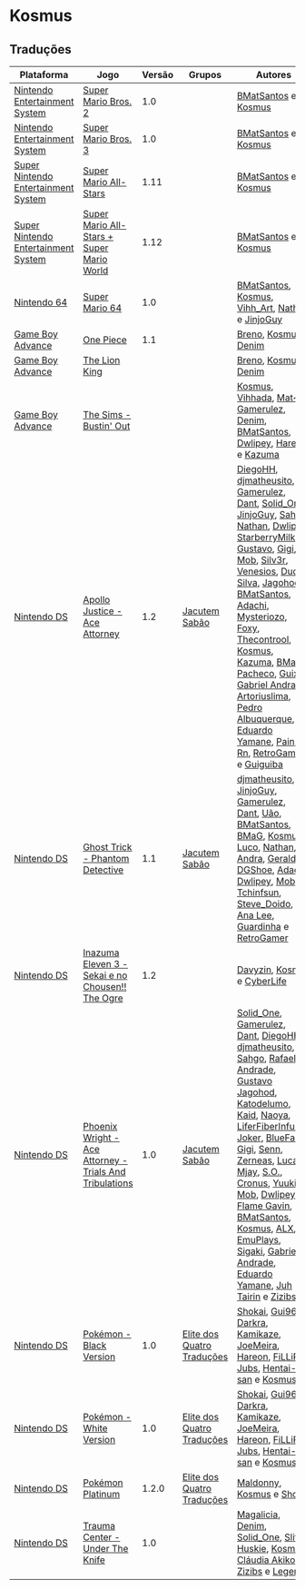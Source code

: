 # Kosmus

## Traduções

| Plataforma | Jogo | Versão | Grupos | Autores |
| ----------- | ----------- | ----------- | ----------- | ----------- |
| [Nintendo Entertainment System](../../traducoes/nintendo-entertainment-system/) | [Super Mario Bros. 2](../../traducoes/nintendo-entertainment-system/super-mario-bros-2_bmatsantos-kosmus/) | 1.0 |  | [BMatSantos](../../autores/bmatsantos/) e [Kosmus](../../autores/kosmus/) |
| [Nintendo Entertainment System](../../traducoes/nintendo-entertainment-system/) | [Super Mario Bros. 3](../../traducoes/nintendo-entertainment-system/super-mario-bros-3_bmatsantos-kosmus/) | 1.0 |  | [BMatSantos](../../autores/bmatsantos/) e [Kosmus](../../autores/kosmus/) |
| [Super Nintendo Entertainment System](../../traducoes/super-nintendo-entertainment-system/) | [Super Mario All-Stars](../../traducoes/super-nintendo-entertainment-system/super-mario-all-stars_bmatsantos-kosmus/) | 1.11 |  | [BMatSantos](../../autores/bmatsantos/) e [Kosmus](../../autores/kosmus/) |
| [Super Nintendo Entertainment System](../../traducoes/super-nintendo-entertainment-system/) | [Super Mario All-Stars + Super Mario World](../../traducoes/super-nintendo-entertainment-system/super-mario-all-stars-super-mario-world_bmatsantos-kosmus/) | 1.12 |  | [BMatSantos](../../autores/bmatsantos/) e [Kosmus](../../autores/kosmus/) |
| [Nintendo 64](../../traducoes/nintendo-64/) | [Super Mario 64](../../traducoes/nintendo-64/super-mario-64_bmatsantos-kosmus/) | 1.0 |  | [BMatSantos](../../autores/bmatsantos/), [Kosmus](../../autores/kosmus/), [Vihh_Art](../../autores/vihh_art/), [Nathan](../../autores/nathan/) e [JinjoGuy](../../autores/jinjoguy/) |
| [Game Boy Advance](../../traducoes/game-boy-advance/) | [One Piece](../../traducoes/game-boy-advance/one-piece_breno-kosmus-denim/) | 1.1 |  | [Breno](../../autores/breno/), [Kosmus](../../autores/kosmus/) e [Denim](../../autores/denim/) |
| [Game Boy Advance](../../traducoes/game-boy-advance/) | [The Lion King](../../traducoes/game-boy-advance/the-lion-king_breno-kosmus-denim/) |  |  | [Breno](../../autores/breno/), [Kosmus](../../autores/kosmus/) e [Denim](../../autores/denim/) |
| [Game Boy Advance](../../traducoes/game-boy-advance/) | [The Sims - Bustin' Out](../../traducoes/game-boy-advance/the-sims-bustin-out_kosmus-et-al/) |  |  | [Kosmus](../../autores/kosmus/), [Vihhada](../../autores/vihhada/), [Mat~](../../autores/mat/), [Gamerulez](../../autores/gamerulez/), [Denim](../../autores/denim/), [BMatSantos](../../autores/bmatsantos/), [Dwlipey](../../autores/dwlipey/), [Hareon](../../autores/hareon/) e [Kazuma](../../autores/kazuma/) |
| [Nintendo DS](../../traducoes/nintendo-ds/) | [Apollo Justice - Ace Attorney](../../traducoes/nintendo-ds/apollo-justice-ace-attorney_diegohh-et-al/) | 1.2 | [Jacutem Sabão](../../grupos/jacutem-sabao/) | [DiegoHH](../../autores/diegohh/), [djmatheusito](../../autores/djmatheusito/), [Gamerulez](../../autores/gamerulez/), [Dant](../../autores/dant/), [Solid\_One](../../autores/solid_one/), [JinjoGuy](../../autores/jinjoguy/), [Sahgo](../../autores/sahgo/), [Nathan](../../autores/nathan/), [Dwlipey](../../autores/dwlipey/), [StarberryMilk](../../autores/starberrymilk/), [Gustavo](../../autores/gustavo/), [Gigi](../../autores/gigi/), [Mob](../../autores/mob/), [Silv3r](../../autores/silv3r/), [Venesios](../../autores/venesios/), [Dudu Silva](../../autores/dudu-silva/), [Jagohod](../../autores/jagohod/), [BMatSantos](../../autores/bmatsantos/), [Adachi](../../autores/adachi/), [Mysteriozo](../../autores/mysteriozo/), [Foxy](../../autores/foxy/), [Thecontrool](../../autores/thecontrool/), [Kosmus](../../autores/kosmus/), [Kazuma](../../autores/kazuma/), [BMaG](../../autores/bmag/), [Pacheco](../../autores/pacheco/), [Guixz](../../autores/guixz/), [Gabriel Andrade](../../autores/gabriel-andrade/), [Artoriuslima](../../autores/artoriuslima/), [Pedro Albuquerque](../../autores/pedro-albuquerque/), [Eduardo Yamane](../../autores/eduardo-yamane/), [Pain](../../autores/pain/), [Rn](../../autores/rn/), [RetroGamer](../../autores/retrogamer/) e [Guiguiba](../../autores/guiguiba/) |
| [Nintendo DS](../../traducoes/nintendo-ds/) | [Ghost Trick - Phantom Detective](../../traducoes/nintendo-ds/ghost-trick-phantom-detective_djmatheusito-et-al/) | 1.1 | [Jacutem Sabão](../../grupos/jacutem-sabao/) | [djmatheusito](../../autores/djmatheusito/), [JinjoGuy](../../autores/jinjoguy/), [Gamerulez](../../autores/gamerulez/), [Dant](../../autores/dant/), [Uão](../../autores/uao/), [BMatSantos](../../autores/bmatsantos/), [BMaG](../../autores/bmag/), [Kosmus](../../autores/kosmus/), [Luco](../../autores/luco/), [Nathan](../../autores/nathan/), [Andra](../../autores/andra/), [Geraldox](../../autores/geraldox/), [DGShoe](../../autores/dgshoe/), [Adachi](../../autores/adachi/), [Dwlipey](../../autores/dwlipey/), [Mob](../../autores/mob/), [Tchinfsun](../../autores/tchinfsun/), [Steve\_Doido](../../autores/steve_doido/), [Ana Lee](../../autores/ana-lee/), [Guardinha](../../autores/guardinha/) e [RetroGamer](../../autores/retrogamer/) |
| [Nintendo DS](../../traducoes/nintendo-ds/) | [Inazuma Eleven 3 - Sekai e no Chousen!! The Ogre](../../traducoes/nintendo-ds/inazuma-eleven-3-sekai-e-no-chousen-the-ogre_davyzin-kosmus-cyberlife/) | 1.2 |  | [Davyzin](../../autores/davyzin/), [Kosmus](../../autores/kosmus/) e [CyberLife](../../autores/cyberlife/) |
| [Nintendo DS](../../traducoes/nintendo-ds/) | [Phoenix Wright - Ace Attorney - Trials And Tribulations](../../traducoes/nintendo-ds/phoenix-wright-ace-attorney-trials-and-tribulations_solid_one-et-al/) | 1.0 | [Jacutem Sabão](../../grupos/jacutem-sabao/) | [Solid\_One](../../autores/solid_one/), [Gamerulez](../../autores/gamerulez/), [Dant](../../autores/dant/), [DiegoHH](../../autores/diegohh/), [djmatheusito](../../autores/djmatheusito/), [Sahgo](../../autores/sahgo/), [Rafael Andrade](../../autores/rafael-andrade/), [Gustavo Jagohod](../../autores/gustavo-jagohod/), [Katodelumo](../../autores/katodelumo/), [Kaid](../../autores/kaid/), [Naoya](../../autores/naoya/), [LiferFiberInfused Joker](../../autores/liferfiberinfused-joker/), [BlueFairy](../../autores/bluefairy/), [Gigi](../../autores/gigi/), [Senn](../../autores/senn/), [Zerneas](../../autores/zerneas/), [Lucas](../../autores/lucas/), [Mjay](../../autores/mjay/), [S\.O\.](../../autores/so/), [Cronus](../../autores/cronus/), [Yuuki](../../autores/yuuki/), [Mob](../../autores/mob/), [Dwlipey](../../autores/dwlipey/), [Flame Gavin](../../autores/flame-gavin/), [BMatSantos](../../autores/bmatsantos/), [Kosmus](../../autores/kosmus/), [ALX](../../autores/alx/), [EmuPlays](../../autores/emuplays/), [Sigaki](../../autores/sigaki/), [Gabriel Andrade](../../autores/gabriel-andrade/), [Eduardo Yamane](../../autores/eduardo-yamane/), [Juh Tairin](../../autores/juh-tairin/) e [Zizibs](../../autores/zizibs/) |
| [Nintendo DS](../../traducoes/nintendo-ds/) | [Pokémon - Black Version](../../traducoes/nintendo-ds/pokemon-black-version_shokai-et-al/) | 1.0 | [Elite dos Quatro Traduções](../../grupos/elite-dos-quatro-traducoes/) | [Shokai](../../autores/shokai/), [Gui96](../../autores/gui96/), [Darkra](../../autores/darkra/), [Kamikaze](../../autores/kamikaze/), [JoeMeira](../../autores/joemeira/), [Hareon](../../autores/hareon/), [FiLLiP](../../autores/fillip/), [Jubs](../../autores/jubs/), [Hentai\-san](../../autores/hentai-san/) e [Kosmus](../../autores/kosmus/) |
| [Nintendo DS](../../traducoes/nintendo-ds/) | [Pokémon - White Version](../../traducoes/nintendo-ds/pokemon-white-version_shokai-et-al/) | 1.0 | [Elite dos Quatro Traduções](../../grupos/elite-dos-quatro-traducoes/) | [Shokai](../../autores/shokai/), [Gui96](../../autores/gui96/), [Darkra](../../autores/darkra/), [Kamikaze](../../autores/kamikaze/), [JoeMeira](../../autores/joemeira/), [Hareon](../../autores/hareon/), [FiLLiP](../../autores/fillip/), [Jubs](../../autores/jubs/), [Hentai\-san](../../autores/hentai-san/) e [Kosmus](../../autores/kosmus/) |
| [Nintendo DS](../../traducoes/nintendo-ds/) | [Pokémon Platinum](../../traducoes/nintendo-ds/pokemon-platinum_maldonny-kosmus-shokai/) | 1.2.0 | [Elite dos Quatro Traduções](../../grupos/elite-dos-quatro-traducoes/) | [Maldonny](../../autores/maldonny/), [Kosmus](../../autores/kosmus/) e [Shokai](../../autores/shokai/) |
| [Nintendo DS](../../traducoes/nintendo-ds/) | [Trauma Center - Under The Knife](../../traducoes/nintendo-ds/trauma-center-under-the-knife_magalicia-et-al/) | 1.0 |  | [Magalicia](../../autores/magalicia/), [Denim](../../autores/denim/), [Solid\_One](../../autores/solid_one/), [Sliter](../../autores/sliter/), [Huskie](../../autores/huskie/), [Kosmus](../../autores/kosmus/), [Cláudia Akiko](../../autores/claudia-akiko/), [Zizibs](../../autores/zizibs/) e [Legends](../../autores/legends/) |